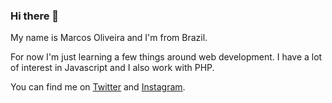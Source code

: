 ### Hi there 👋

My name is Marcos Oliveira and I'm from Brazil.

For now I'm just learning a few things around web development. 
I have a lot of interest in Javascript and I also work with PHP.

You can find me on [Twitter](https://twitter.com/_olivmarcos) and [Instagram](https://www.instagram.com/_olivmarcos/).

<!--
**olivmarcos/olivmarcos** is a ✨ _special_ ✨ repository because its `README.md` (this file) appears on your GitHub profile.

Here are some ideas to get you started:

- 🔭 I’m currently working on ...
- 🌱 I’m currently learning ...
- 👯 I’m looking to collaborate on ...
- 🤔 I’m looking for help with ...
- 💬 Ask me about ...
- 📫 How to reach me: ...
- 😄 Pronouns: ...
- ⚡ Fun fact: ...
-->
